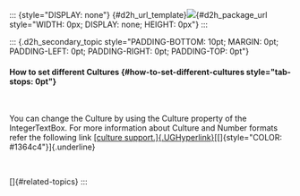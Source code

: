 ::: {style="DISPLAY: none"}
[](ms-xhelp:///?Id=d2h_url_template){#d2h_url_template}![](!package_url!){#d2h_package_url style="WIDTH: 0px; DISPLAY: none; HEIGHT: 0px"}
:::

::: {.d2h_secondary_topic style="PADDING-BOTTOM: 10pt; MARGIN: 0pt; PADDING-LEFT: 0pt; PADDING-RIGHT: 0pt; PADDING-TOP: 0pt"}
#### How to set different Cultures {#how-to-set-different-cultures style="tab-stops: 0pt"}

 

You can change the Culture by using the Culture property of the IntegerTextBox. For more information about Culture and Number formats refer the following link [[culture support.]{.UGHyperlink}](ms-xhelp:///?Id=50180c40-a655-47f3-a386-a9f35120a8b4)[[]{style="COLOR: #1364c4"}]{.underline}

 

[]{#related-topics}
:::
